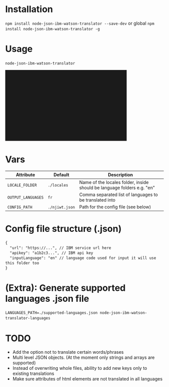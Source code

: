 # Installation
`npm install node-json-ibm-watson-translator --save-dev`
or global
`npm install node-json-ibm-watson-translator -g`

# Usage
`node-json-ibm-watson-translator`

![Example Console](docs/assets/example-console.gif?raw=true)


# Vars

| Attribute | Default | Description |
| --- | --- | --- |
| `LOCALE_FOLDER` | `./locales` | Name of the locales folder, inside should be language folders e.g. "en" |
| `OUTPUT_LANGUAGES` | `fr` | Comma separated list of languages to be translated into |
| `CONFIG_PATH` | `./njiwt.json` | Path for the config file (see below) |

# Config file structure (.json)
```
{
  "url": "https://...", // IBM service url here
  "apikey": "a1b2c3...", // IBM api key
  "inputLanguage": "en" // language code used for input it will use this folder too
}
```

# (Extra): Generate supported languages .json file
`LANGUAGES_PATH=./supported-languages.json node-json-ibm-watson-translator-languages`

# TODO
- Add the option not to translate certain words/phrases
- Multi level JSON objects. (At the moment only strings and arrays are supported)
- Instead of overwriting whole files, ability to add new keys only to existing translations
- Make sure attributes of html elements are not translated in all languages